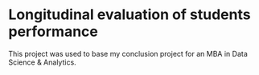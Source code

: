 # Longitudinal evaluation of students performance

This project was used to base my conclusion project for an MBA in Data Science & Analytics.
